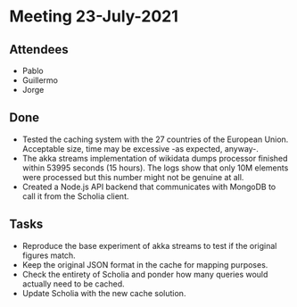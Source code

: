 # Meeting 23-July-2021

## Attendees 

- Pablo
- Guillermo
- Jorge

## Done

- Tested the caching system with the 27 countries of the European Union. Acceptable size, time may be excessive -as expected, anyway-.
- The akka streams implementation of wikidata dumps processor finished within 53995 seconds (15 hours). The logs show that only 10M elements were processed but this number might not be genuine at all.
- Created a Node.js API backend that communicates with MongoDB to call it from the Scholia client.

## Tasks
- Reproduce the base experiment of akka streams to test if the original figures match.
- Keep the original JSON format in the cache for mapping purposes.
- Check the entirety of Scholia and ponder how many queries would actually need to be cached.
- Update Scholia with the new cache solution.
